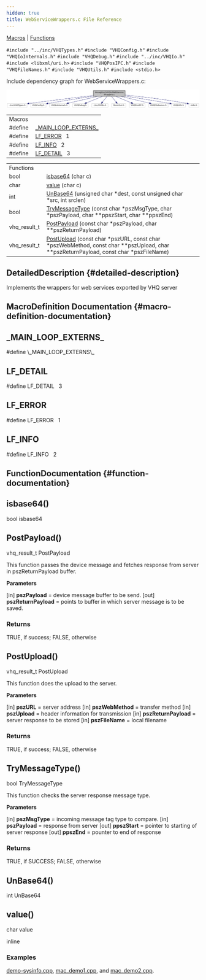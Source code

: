 ```yaml
---
hidden: true
title: WebServiceWrappers.c File Reference
---
```


[Macros](#define-members) \| [Functions](#func-members)

`#include "../inc/VHQTypes.h"`
`#include "VHQConfig.h"`
`#include "VHQIoInternals.h"`
`#include "VHQDebug.h"`
`#include "../inc/VHQIo.h"`
`#include <libxml/uri.h>`
`#include "VHQPosIPC.h"`
`#include "VHQFileNames.h"`
`#include "VHQUtils.h"`
`#include <stdio.h>`

Include dependency graph for WebServiceWrappers.c:

![](_web_service_wrappers_8c__incl.png)

|          |                                                             |
|----------|-------------------------------------------------------------|
| Macros   |                                                             |
| #define  | [\_MAIN_LOOP_EXTERNS\_](#a0c0b5276fb82904fa5f9885c7f8e58ba) |
| #define  | [LF_ERROR](#a4433ee04f3fb4f8a246fee30fc8a4829)   1          |
| #define  | [LF_INFO](#ae47d0ee7f867d23a564d391850602e70)   2           |
| #define  | [LF_DETAIL](#a2f8640511499099f8c1b105d3fb3587a)   3         |

|  |  |
|----|----|
| Functions |  |
| bool  | [isbase64](#a5887f31e1cbe65c00807a2605075acdd) (char c) |
| char  | [value](#a6e248376c0290338633d8137822eb209) (char c) |
| int  | [UnBase64](#a43a36d429fa3d939ffc2ae91532541a6) (unsigned char \*dest, const unsigned char \*src, int srclen) |
| bool  | [TryMessageType](#a0e5085ec3a406927825307c114b37b05) (const char \*pszMsgType, char \*pszPayload, char \*\*ppszStart, char \*\*ppszEnd) |
| vhq_result_t  | [PostPayload](#a02b30940054f1980e6eb755934e10952) (const char \*pszPayload, char \*\*pszReturnPayload) |
| vhq_result_t  | [PostUpload](#accfb9c141193e73bee596406d96fbd31) (const char \*pszURL, const char \*pszWebMethod, const char \*\*pszUpload, char \*\*pszReturnPayload, const char \*pszFileName) |

## DetailedDescription {#detailed-description}

Implements the wrappers for web services exported by VHQ server

## MacroDefinition Documentation {#macro-definition-documentation}

## \_MAIN_LOOP_EXTERNS\_ <a href="#a0c0b5276fb82904fa5f9885c7f8e58ba" id="a0c0b5276fb82904fa5f9885c7f8e58ba"></a>

<p>#define \_MAIN_LOOP_EXTERNS\_</p>

## LF_DETAIL <a href="#a2f8640511499099f8c1b105d3fb3587a" id="a2f8640511499099f8c1b105d3fb3587a"></a>

<p>#define LF_DETAIL   3</p>

## LF_ERROR <a href="#a4433ee04f3fb4f8a246fee30fc8a4829" id="a4433ee04f3fb4f8a246fee30fc8a4829"></a>

<p>#define LF_ERROR   1</p>

## LF_INFO <a href="#ae47d0ee7f867d23a564d391850602e70" id="ae47d0ee7f867d23a564d391850602e70"></a>

<p>#define LF_INFO   2</p>

## FunctionDocumentation {#function-documentation}

## isbase64() <a href="#a5887f31e1cbe65c00807a2605075acdd" id="a5887f31e1cbe65c00807a2605075acdd"></a>

<p>bool isbase64</p>

## PostPayload() <a href="#a02b30940054f1980e6eb755934e10952" id="a02b30940054f1980e6eb755934e10952"></a>

<p>vhq_result_t PostPayload</p>

This function passes the device message and fetches response from server in pszReturnPayload buffer.

**Parameters**

\[in\] **pszPayload** = device message buffer to be send. \[out\] **pszReturnPayload** = points to buffer in which server message is to be saved.

### Returns

TRUE, if success; FALSE, otherwise

## PostUpload() <a href="#accfb9c141193e73bee596406d96fbd31" id="accfb9c141193e73bee596406d96fbd31"></a>

<p>vhq_result_t PostUpload</p>

This function does the upload to the server.

**Parameters**

\[in\] **pszURL** = server address \[in\] **pszWebMethod** = transfer method \[in\] **pszUpload** = header information for transmission \[in\] **pszReturnPayload** = server response to be stored \[in\] **pszFileName** = local filename

### Returns

TRUE, if success; FALSE, otherwise

## TryMessageType() <a href="#a0e5085ec3a406927825307c114b37b05" id="a0e5085ec3a406927825307c114b37b05"></a>

<p>bool TryMessageType</p>

This function checks the server response message type.

**Parameters**

\[in\] **pszMsgType** = incoming message tag type to compare. \[in\] **pszPayload** = response from server \[out\] **ppszStart** = pointer to starting of server response \[out\] **ppszEnd** = pounter to end of response

### Returns

TRUE, if SUCCESS; FALSE, otherwise

## UnBase64() <a href="#a43a36d429fa3d939ffc2ae91532541a6" id="a43a36d429fa3d939ffc2ae91532541a6"></a>

<p>int UnBase64</p>

## value() <a href="#a6e248376c0290338633d8137822eb209" id="a6e248376c0290338633d8137822eb209"></a>

<p>char value</p>

inline

### Examples

<a href="demo-sysinfo_8cpp-example.md#a14">demo-sysinfo.cpp</a>, <a href="mac_demo1_8cpp-example.md#a0">mac_demo1.cpp</a>, and <a href="mac_demo2_8cpp-example.md#a0">mac_demo2.cpp</a>.
